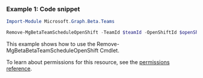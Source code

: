 ### Example 1: Code snippet

```powershellImport-Module Microsoft.Graph.Beta.Teams

Remove-MgBetaTeamScheduleOpenShift -TeamId $teamId -OpenShiftId $openShiftId
```
This example shows how to use the Remove-MgBetaBetaTeamScheduleOpenShift Cmdlet.
To learn about permissions for this resource, see the [permissions reference](/graph/permissions-reference).


